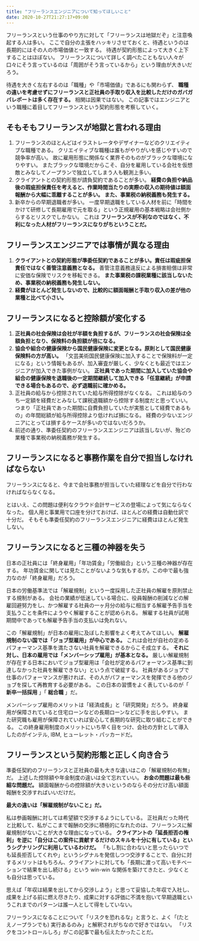 ```yaml
---
title: "フリーランスエンジニアについて知ってほしいこと"
date: 2020-10-27T21:27:17+09:00
---
```


フリーランスという仕事のやり方に対して「フリーランスは地獄だぞ」と注意喚起する人は多い。
ここで自分の主張をハッキリさせておくと、待遇というのは長期的にはその人の市場価値と一致する。
待遇が契約形態によって大きく上下することはほぼない。
フリーランスについて詳しく調べたこともない人々が口々にそう言っているのは「周囲がそう言っているから」という理由が大きいだろう。

待遇を大きく左右するのは「職種」や「市場価値」であるにも関わらず、 **職種の違いを考慮せずにフリーランスと正社員の手取り収入を比較しただけのガバガバレポートは多く存在する。**
相関は因果ではない。
この記事ではエンジニアという職種に着目してフリーランスという契約形態を考察していく。

## そもそもフリーランスが地獄と言われる理由

1. フリーランスのほとんどはイラストレータやデザイナーなどのクリエイティブな職種である。
   クリエイティブな職種は誰もがやりがいを感じやすいので競争率が高い。
   故に雇用形態に関係なく業界そのものがブラックな環境になりやすい。
   またブラックな環境だからこそ、自分を雇用している会社を仮想敵とみなしてノープランで独立してしまう人も観測上多い。
2. クライアントとの契約形態が請負契約であることが多い。
   **経費の負担や納品後の瑕疵担保責任を考えると、作業時間当たりの実際の収入の期待値は額面報酬から大幅に乖離することが多い。**
   **また、事業税の納税義務も発生する。**
3. 新卒からの早期退職者が多い。
   一度早期退職をしている人材を前に「時間をかけて研修して長期雇用で元を取る」という正規雇用の基本戦略は会社側からするとリスクでしかない。
   これは **フリーランスが不利なのではなく、不利になった人材がフリーランスになりがちということだ。**

## フリーランスエンジニアでは事情が異なる理由

1. **クライアントとの契約形態が準委任契約であることが多い。責任は瑕疵担保責任ではなく善管注意義務となる。**
   善管注意義務違反による損害賠償は非常に安価な保険でリスクを移転できる。
   **また事業税の課税業種に該当しないため、事業税の納税義務も発生しない。**
2. **経費がほとんど発生しないので、比較的に額面報酬と手取り収入の差が他の業種と比べて小さい。**

## フリーランスになると控除額が変化する

1. **正社員の社会保険は会社が半額を負担するが、フリーランスの社会保険は全額負担となり、保険料の負担額が倍になる。**
2. **協会や組合の健康保険から国民健康保険に変更となる。原則として国民健康保険料の方が高い。**
   「文芸美術国民健康保険に加入することで保険料が一定になる」という情報もあるが、加入審査が厳しく、少なくとも最近ではエンジニアが加入できた事例がない。
   **正社員であった期間に加入していた協会や組合の健康保険を退職後の一定期間継続して加入できる「任意継続」が申請できる場合もあるので、必ず退職前に確かめる。**
3. 正社員の給与から控除されていた給与所得控除がなくなる。
   これは給与のうち一定額を経費だとみなして課税退職額から控除する制度だと思っていい。
   つまり「正社員であった期間に自費負担していたが実態として経費であるもの」の年間総額が給与所得控除より低ければ損になる。
   経費の少ないエンジニアにとっては損するケースが多いのではないだろうか。
4. 前述の通り、準委任契約のフリーランスエンジニアは該当しないが、殆どの業種で事業税の納税義務が発生する。

## フリーランスになると事務作業を自分で担当しなければならない

フリーランスになると、今まで会社事務が担当していた経理などを自分で行わなければならなくなる。

とはいえ、この問題は便利なクラウド会計サービスの登場によって気にならなくなった。
個人用と事業用で口座を分けておけば、ほとんどの経費は自動仕訳で十分だ。
そもそも準委任契約のフリーランスエンジニアに経費はほとんど発生しない。

## フリーランスになると三種の神器を失う

日本の正社員には「終身雇用」「年功賃金」「労働組合」という三種の神器が存在する。
年功賃金に関しては見たことがないような気もするが。この中で最も強力なのが「終身雇用」だろう。

日本の労働基準法では「解雇規制」という一度採用した正社員の解雇を原則禁止する規制がある。
会社の業績が低迷している場合に、役員報酬の削減などの解雇回避努力をし、かつ解雇する社員の一ヶ月分の給与に相当する解雇予告手当を支払うことを条件にようやく解雇することが認められる。
解雇する社員が試用期間中であっても解雇予告手当の支払いは免れない。

この「解雇規制」が日本の雇用に及ぼした影響をよく考えてみてほしい。
**解雇規制のない国では「ジョブ型雇用」が中心である。**
これは会社が自社の定めるパフォーマンス基準を満たさない社員を解雇できるからこそ成立する。
**それに対し、日本の雇用では「メンバーシップ雇用」が基本となる。**
厳しい解雇規制が存在する日本においてジョブ型雇用は「会社が定めるパフォーマンス基準に到達しなかった社員を解雇できない」という点で破綻する。
社員があるジョブで仕事のパフォーマンスが悪ければ、その人がパフォーマンスを発揮できる他のジョブを探して再教育する必要がある。
この日本の習慣をよく表しているのが「 **新卒一括採用** 」「 **総合職** 」だ。

メンバーシップ雇用のメリットは「経済成長」と「研究開発」だろう。
終身雇用が保障されていると住宅ローンなどの長期ローンなどに手を出しやすい。
また研究職も雇用が保障されていれば安心して長期的な研究に取り組むことができる。
この終身雇用制度のメリットにいち早く目をつけ、会社の方針として導入したのがインテル, IBM, ヒューレット・パッカードだ。

## フリーランスという契約形態と正しく向き合う

準委任契約のフリーランスと正社員の最も大きな違いはこの「解雇規制の有無」だ。
上述した控除額や年金制度の違いは全て忘れていい。 **お金の問題は最も些細な問題だ。**
額面報酬からの控除額が大きいというのならその分だけ高い額面報酬を交渉すればいいだけだ。

**最大の違いは「解雇規制がないこと」だ。**

私は参画報酬に対しては希望額で交渉するようにしている。
正社員だった時代と比較して、私がここまで報酬の交渉に積極的になれたのは、フリーランスに解雇規制がないことが大きな理由になっている。
**クライアントの「延長拒否の権利」を逆に「自分はこの案件に貢献するだけのスキルを十分に有している」というシグナリングに利用しているわけだ。**
「もし割に合わないと思ったらいつでも延長拒否してくれや」というシグナルを発信しつつ交渉することで、自分に対するメリットはもちろん、クライアントに対しても「長期に渡って高いモチベーションで結果を出し続ける」という win-win な関係を築けてきたと、少なくとも自分は思っている。

思えば「年収は結果を出してから交渉しよう」と思って妥協した年収で入社し、成果を上げる前に燃え尽きたり、成果に対する評価に不満を抱いて早期退職というこれまでのパターンは誰一人として得をしていない。

フリーランスになることについて「リスクを恐れるな」と言うと、よく「(たとえノープランでも) 実行あるのみ」と解釈されがちなので好きではない。
「リスクをコントロールしろ」がこの記事で最も伝えたかったことだ。
